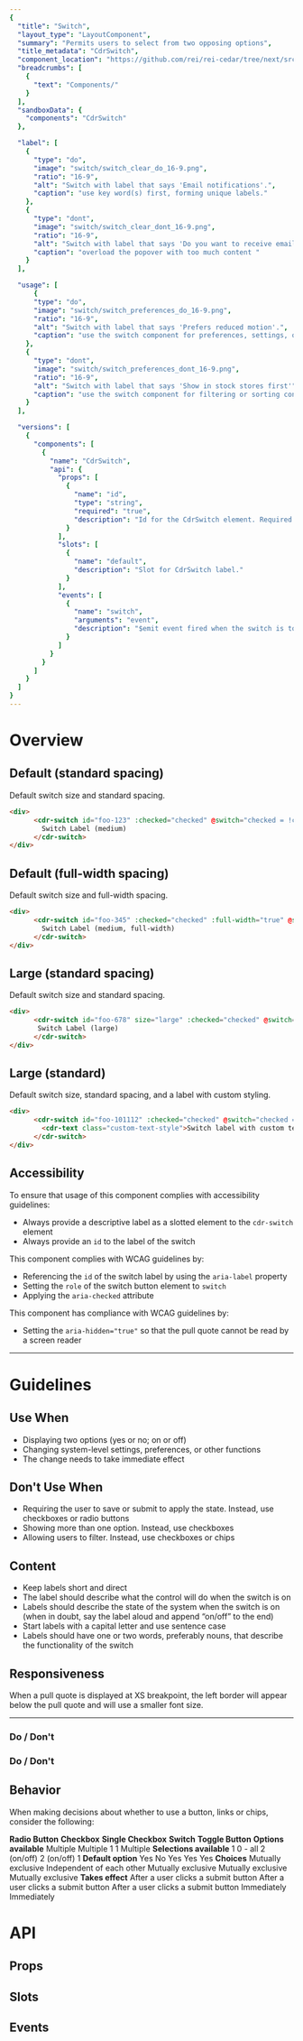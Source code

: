 ```yaml
---
{
  "title": "Switch",
  "layout_type": "LayoutComponent",
  "summary": "Permits users to select from two opposing options",
  "title_metadata": "CdrSwitch",
  "component_location": "https://github.com/rei/rei-cedar/tree/next/src/components/switch",
  "breadcrumbs": [
    {
      "text": "Components/"
    }
  ],
  "sandboxData": {
    "components": "CdrSwitch"
  },

  "label": [
    {
      "type": "do",
      "image": "switch/switch_clear_do_16-9.png",
      "ratio": "16-9",
      "alt": "Switch with label that says 'Email notifications'.",
      "caption": "use key word(s) first, forming unique labels."
    },
    {
      "type": "dont",
      "image": "switch/switch_clear_dont_16-9.png",
      "ratio": "16-9",
      "alt": "Switch with label that says 'Do you want to receive email notifications from us?'",
      "caption": "overload the popover with too much content "
    }
  ],

  "usage": [
      {
      "type": "do",
      "image": "switch/switch_preferences_do_16-9.png",
      "ratio": "16-9",
      "alt": "Switch with label that says 'Prefers reduced motion'.",
      "caption": "use the switch component for preferences, settings, or other immediate functions."
    },
    {
      "type": "dont",
      "image": "switch/switch_preferences_dont_16-9.png",
      "ratio": "16-9",
      "alt": "Switch with label that says 'Show in stock stores first'",
      "caption": "use the switch component for filtering or sorting content."
    }
  ],

  "versions": [
    {
      "components": [
        {
          "name": "CdrSwitch",
          "api": {
            "props": [
              {
                "name": "id",
                "type": "string",
                "required": "true",
                "description": "Id for the CdrSwitch element. Required for accessibility."
              }
            ],
            "slots": [
              {
                "name": "default",
                "description": "Slot for CdrSwitch label."
              }
            ],
            "events": [
              {
                "name": "switch",
                "arguments": "event",
                "description": "$emit event fired when the switch is toggled."
              }
            ]
          }
        }
      ]
    }
  ]
}
---
```


<cdr-doc-table-of-contents-shell>

# Overview
## Default (standard spacing)

Default switch size and standard spacing.

<cdr-doc-example-code-pair :repository-href="$page.frontmatter.component_location" :sandbox-data="$page.frontmatter.sandboxData" :model="{ checked: false }">

```html
<div>
      <cdr-switch id="foo-123" :checked="checked" @switch="checked = !checked">
        Switch Label (medium)
      </cdr-switch>
</div>
```
</cdr-doc-example-code-pair>

## Default (full-width spacing)

Default switch size and full-width spacing.

<cdr-doc-example-code-pair :repository-href="$page.frontmatter.component_location" :sandbox-data="$page.frontmatter.sandboxData" :model="{ checked: false }">

```html
<div>
      <cdr-switch id="foo-345" :checked="checked" :full-width="true" @switch="checked = !checked">
        Switch Label (medium, full-width)
      </cdr-switch>
</div>
```
</cdr-doc-example-code-pair>

## Large (standard spacing)

Default switch size and standard spacing.

<cdr-doc-example-code-pair :repository-href="$page.frontmatter.component_location" :sandbox-data="$page.frontmatter.sandboxData" :model="{ checked: false }">

```html
<div>
      <cdr-switch id="foo-678" size="large" :checked="checked" @switch="checked = !checked">
       Switch Label (large)
      </cdr-switch>
</div>
```
</cdr-doc-example-code-pair>

## Large (standard)

Default switch size, standard spacing, and a label with custom styling.

<cdr-doc-example-code-pair :repository-href="$page.frontmatter.component_location" :sandbox-data="$page.frontmatter.sandboxData" :model="{ checked: false }">

```html
<div>
      <cdr-switch id="foo-101112" :checked="checked" @switch="checked = !checked">
        <cdr-text class="custom-text-style">Switch label with custom text style</cdr-text>
      </cdr-switch>
</div>
```
</cdr-doc-example-code-pair>

## Accessibility

To ensure that usage of this component complies with accessibility guidelines: 

- Always provide a descriptive label as a slotted element to the `cdr-switch` element 
- Always provide an `id` to the label of the switch 

This component complies with WCAG guidelines by: 

- Referencing the `id` of the switch label by using the `aria-label` property 
- Setting the `role` of the switch button element to `switch` 
- Applying the `aria-checked` attribute

This component has compliance with WCAG guidelines by:

- Setting the `aria-hidden="true"` so that the pull quote cannot be read by a screen reader

<hr>

# Guidelines

## Use When

- Displaying two options (yes or no; on or off) 
- Changing system-level settings, preferences, or other functions 
- The change needs to take immediate effect 

## Don't Use When

- Requiring the user to save or submit to apply the state. Instead, use checkboxes or radio buttons 
- Showing more than one option. Instead, use checkboxes 
- Allowing users to filter. Instead, use checkboxes or chips

## Content

- Keep labels short and direct 
- The label should describe what the control will do when the switch is on 
- Labels should describe the state of the system when the switch is on (when in doubt, say the label aloud and append “on/off” to the end)  
- Start labels with a capital letter and use sentence case 
- Labels should have one or two words, preferably nouns, that describe the functionality of the switch

## Responsiveness

When a pull quote is displayed at XS breakpoint, the left border will appear below the pull quote and will use a smaller font size.

<hr>

### Do / Don't

<do-dont :examples="$page.frontmatter.label" />

### Do / Don't

<do-dont :examples="$page.frontmatter.usage" />

## Behavior

When making decisions about whether to use a button, links or chips, consider the following:

<cdr-table striped>
  <tbody>
      <tr>
      <td></td>
      <td><strong>Radio Button</strong></td>
      <td><strong>Checkbox</strong></td>
      <td><strong>Single Checkbox</strong></td>
      <td><strong>Switch</strong></td>
      <td><strong>Toggle Button</strong></td>
    </tr>
    <tr>
      <td><strong>Options available</strong></td>
      <td>Multiple</td>
      <td>Multiple</td>
      <td>1</td>
      <td>1</td>
      <td>Multiple</td>
    </tr>
    <tr>
      <td><strong>Selections available</strong></td>
      <td>1</td>
      <td>0 - all</td>
      <td>2 (on/off)</td>
      <td>2 (on/off)</td>
      <td>1</td>
    </tr>
    <tr>
      <td><strong>Default option</strong></td>
      <td>Yes</td>
      <td>No</td>
      <td>Yes</td>
      <td>Yes</td>
      <td>Yes</td>
    </tr>
    <tr>
      <td><strong>Choices</strong></td>
      <td>Mutually exclusive</td>
      <td>Independent of each other</td>
      <td>Mutually exclusive</td>
      <td>Mutually exclusive</td>
      <td>Mutually exclusive</td>
    </tr>
    <tr>
      <td><strong>Takes effect</strong></td>
      <td>After a user clicks a submit button</td>
      <td>After a user clicks a submit button</td>
      <td>After a user clicks a submit button</td>
      <td>Immediately</td>
      <td>Immediately</td>
    </tr>
  </tbody>
</cdr-table>

# API

## Props

<cdr-doc-api type="prop" :api-data="$page.frontmatter.versions[0].components[0].api.props" />

## Slots

<cdr-doc-api type="slot" :api-data="$page.frontmatter.versions[0].components[0].api.slots" />

## Events 

<cdr-doc-api type="event" :api-data="$page.frontmatter.versions[0].components[0].api.events" />

</cdr-doc-table-of-contents-shell>
